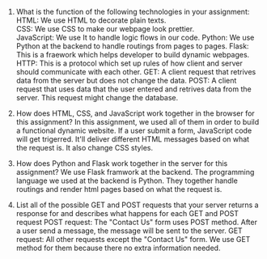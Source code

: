  1. What is the function of the following technologies in your assignment:
 	HTML: We use HTML to decorate plain texts.    
        CSS: We use CSS to make our webpage look prettier.  
        JavaScript: We use It to handle logic flows in our code. 
        Python: We use Python at the backend to handle routings from pages to pages. 
        Flask: This is a fraework which helps developer to build dynamic webpages. 
        HTTP: This is a protocol which set up rules of how client and server should communicate with each other. 
        GET: A client request that retrives data from the server but does not change the data.
        POST: A client request that uses data that the user entered and retrives data from the server. This request might change the database.


 2. How does HTML, CSS, and JavaScript work together in the browser for this assignment?
	In this assignment, we used all of them in order to build a functional dynamic website. If a user submit a form, JavaScript code will get trigerred. 
	It'll deliver different HTML messages based on what the request is. It also change CSS styles. 

 3. How does Python and Flask work together in the server for this assignment?
    	We use Flask framwork at the backend. The programming language we used at the backend is Python. They together handle routings and render html pages based on what the request is.

 4. List all of the possible GET and POST requests that your server returns a response for and describes what happens for each GET and POST request
	POST request: The "Contact Us" form uses POST method. After a user send a message, the message will be sent to the server. 
	GET request: All other requests except the "Contact Us" form. We use GET method for them because there no extra information needed. 

